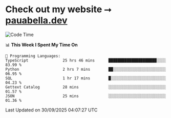 # Check out my website ⭢ [pauabella.dev](https://pauabella.dev)

<!--START_SECTION:waka-->
![Code Time](http://img.shields.io/badge/Code%20Time-4%2C852%20hrs%2055%20mins-blue)

📊 **This Week I Spent My Time On** 

```text
💬 Programming Languages: 
TypeScript               25 hrs 46 mins      █████████████████████░░░░   83.99 % 
Python                   2 hrs 7 mins        ██░░░░░░░░░░░░░░░░░░░░░░░   06.95 % 
SQL                      1 hr 17 mins        █░░░░░░░░░░░░░░░░░░░░░░░░   04.23 % 
Gettext Catalog          28 mins             ░░░░░░░░░░░░░░░░░░░░░░░░░   01.57 % 
JSON                     25 mins             ░░░░░░░░░░░░░░░░░░░░░░░░░   01.36 % 
```


 Last Updated on 30/09/2025 04:07:27 UTC
<!--END_SECTION:waka-->
